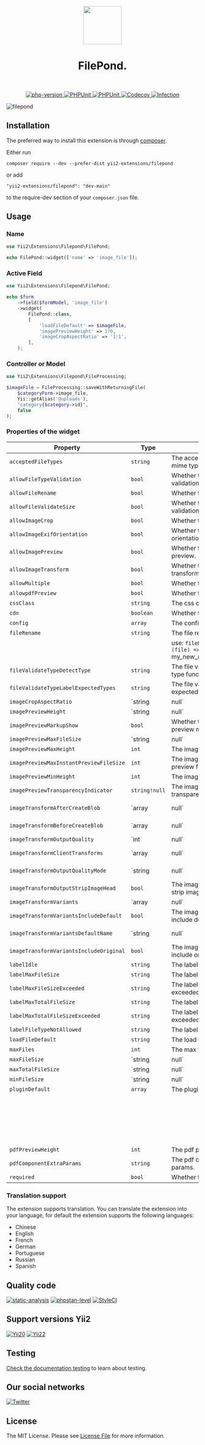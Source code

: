 <p align="center">
    <a href="https://github.com/yii2-extensions/filepond" target="_blank">
        <img src="https://www.yiiframework.com/image/yii_logo_light.svg" height="100px;">
    </a>
    <h1 align="center">FilePond.</h1>
    <br>
</p>

<p align="center">
    <a href="https://www.php.net/releases/8.1/en.php" target="_blank">
        <img src="https://img.shields.io/badge/PHP-%3E%3D8.1-787CB5" alt="php-version">
    </a>  
    <a href="https://github.com/yii2-extensions/filepond/actions/workflows/build.yml" target="_blank">
        <img src="https://github.com/yii2-extensions/filepond/actions/workflows/build.yml/badge.svg" alt="PHPUnit">
    </a>
    <a href="https://github.com/yii2-extensions/filepond/actions/workflows/compatibility.yml" target="_blank">
        <img src="https://github.com/yii2-extensions/filepond/actions/workflows/compatibility.yml/badge.svg" alt="PHPUnit">
    </a>    
    <a href="https://codecov.io/gh/yii2-extensions/filepond" target="_blank">
        <img src="https://codecov.io/gh/yii2-extensions/filepond/branch/main/graph/badge.svg?token=MF0XUGVLYC" alt="Codecov">
    </a>   
    <a href="https://dashboard.stryker-mutator.io/reports/github.com/yii2-extensions/filepond/main" target="_blank">
        <img src="https://img.shields.io/endpoint?style=flat&url=https%3A%2F%2Fbadge-api.stryker-mutator.io%2Fgithub.com%2Fyii2-extensions%2Ffilepond%2Fmain" alt="Infection">
    </a>       
</p>

![filepond](docs/images/filepond.png)

## Installation

The preferred way to install this extension is through [composer](https://getcomposer.org/download/).

Either run

```
composer require --dev --prefer-dist yii2-extensions/filepond
```

or add

```
"yii2-extensions/filepond": "dev-main"
```

to the require-dev section of your `composer.json` file.

## Usage

### Name

```php
use Yii2\Extensions\Filepond\FilePond;

echo FilePond::widget(['name' => 'image_file']);
```

### Active Field 

```php
use Yii2\Extensions\Filepond\FilePond;

echo $form
    ->field($formModel, 'image_file')
    ->widget(
        FilePond::class,
        [
            'loadFileDefault' => $imageFile,
            'imagePreviewHeight' => 170,
            'imageCropAspectRatio' => '1:1',
        ],
    );
```

### Controller or Model

```php
use Yii2\Extensions\Filepond\FileProcessing;

$imageFile = FileProcessing::saveWithReturningFile(
    $categoryForm->image_file,
    Yii::getAlias('@uploads'),
    "category{$category->id}",
    false
);        
```

### Properties of the widget

| Property                                | Type          | Description                                                                | Default                                 |
|-----------------------------------------|---------------|----------------------------------------------------------------------------|-----------------------------------------|
| `acceptedFileTypes`                     | `string`      | The accepted file types. Can be mime types or wild cards.                  | `[]`                                    |
| `allowFileTypeValidation`               | `bool`        | Whether to allow file type validation.                                     | `true`                                  |
| `allowFileRename`                       | `bool`        | Whether to allow file rename.                                              | `false`                                 |
| `allowFileValidateSize`                 | `bool`        | Whether to allow file size validation.                                     | `true`                                  |
| `allowImageCrop`                        | `bool`        | Whether to allow image crop.                                               | `false`                                 |
| `allowImageExifOrientation`             | `bool`        | Whether to allow image exif orientation.                                   | `true`                                  |   
| `allowImagePreview`                     | `bool`        | Whether to allow image preview.                                            | `true`                                  |
| `allowImageTransform`                   | `bool`        | Whether to allow image transform.                                          | `false`                                 |
| `allowMultiple`                         | `bool`        | Whether to allow multiple files.                                           | `false`                                 |
| `allowpdfPreview`                       | `bool`        | Whether to allow pdf preview.                                              | `false`                                 |
| `cssClass`                              | `string`      | The css class of the widget.                                               | `''`                                    |
| `cdn`                                   | `boolean`     | Whether to use the CDN.                                                    | `true`                                  |
| `config`                                | `array`       | The config of the widget.                                                  | `[]`                                    |
| `fileRename`                            | `string`      | The file rename.                                                           | `''`                                    |
|                                         |               | use: `fileRenameFunction: (file) => return `my_new_name${file.extension}`; |                                         |
| `fileValidateTypeDetectType`            | `string`      | The file validate type detect type function.                               | `''`                                    |
| `fileValidateTypeLabelExpectedTypes`    | `string`      | The file validate type label expected types.                               | `''`                                    |
| `imageCropAspectRatio`                  | `string|null` | The image crop aspect ratio.                                               | `null`                                  |
| `imagePreviewHeight`                    | `string|null` | The image preview height.                                                  | `null`                                  |
| `imagePreviewMarkupShow`                | `bool`        | Whether to show the image preview markup.                                  | `true`                                  |
| `imagePreviewMaxFileSize`               | `string|null` | The image preview max file size.                                           | `null`                                  |
| `imagePreviewMaxHeight`                 | `int`         | The image preview max height.                                              | `256`                                   |
| `imagePreviewMaxInstantPreviewFileSize` | `int`         | The image preview max instant preview file size.                           | `10000000`                              |
| `imagePreviewMinHeight`                 | `int`         | The image preview min height.                                              | `44`                                    |
| `imagePreviewTransparencyIndicator`     | `string!null` | The image preview transparency indicator.                                  | `null`                                  |
| `imageTransformAfterCreateBlob`         | `array|null`  | The image transform after create blob.                                     | `null`                                  |
| `imageTransformBeforeCreateBlob`        | `array|null`  | The image transform before create blob.                                    | `null`                                  |
| `imageTransformOutputQuality`           | `int|null`    | The image transform output quality.                                        | `null`                                  |
| `imageTransformClientTransforms`        | `array|null`  | The image transform client transforms.                                     | `null`                                  |
| `imageTransformOutputQualityMode`       | `string|null` | The image transform output quality mode.                                   | `añways`                                |
| `imageTransformOutputStripImageHead`    | `bool`        | The image transform output strip image head.                               | `true`                                  |
| `imageTransformVariants`                | `array|null`  | The image transform variants.                                              | `null`                                  |
| `imageTransformVariantsIncludeDefault`  | `bool`        | The image transform variants include default.                              | `true`                                  |
| `imageTransformVariantsDefaultName`     | `string|null` | The image transform variants default name.                                 | `null`                                  |
| `imageTransformVariantsIncludeOriginal` | `bool`        | The image transform variants include original.                             | `false`                                 |
| `labelIdle`                             | `string`      | The label idle.                                                            | `''`                                    |
| `labelMaxFileSize`                      | `string`      | The label max file size.                                                   | `''`                                    |    
| `labelMaxFileSizeExceeded`              | `string`      | The label max file size exceeded.                                          | `''`                                    |
| `labelMaxTotalFileSize`                 | `string`      | The label max total file size.                                             | `''`                                    |
| `labelMaxTotalFileSizeExceeded`         | `string`      | The label max total file size exceeded.                                    | `''`                                    |
| `labelFileTypeNotAllowed`               | `string`      | The label file type not allowed.                                           | `''`                                    |
| `loadFileDefault`                       | `string`      | The load file default.                                                     | `''`                                    |
| `maxFiles`                              | `int`         | The max files.                                                             | `1`                                     |
| `maxFileSize`                           | `string|null` | The max file size.                                                         | `null`                                  |
| `maxTotalFileSize`                      | `string|null` | The max total file size.                                                   | `null`                                  |
| `minFileSize`                           | `string|null` | The min file size.                                                         | `null`                                  |
| `pluginDefault`                         | `array`       | The plugins default.                                                       | `[`                                     |  
|                                         |               |                                                                            |   `FilePondPluginFileValidateType,`     |
|                                         |               |                                                                            |   `FilePondPluginFileValidateSize,`     |
|                                         |               |                                                                            |   `FilePondPluginFileValidateType,`     |
|                                         |               |                                                                            |   `FilePondPluginImageExifOrientation,` |
|                                         |               |                                                                            |   `FilePondPluginImagePreview,`         |
|                                         |               |                                                                            | `]`                                     |
| `pdfPreviewHeight`                      | `int`         | The pdf preview height.                                                    | `320`                                   |
| `pdfComponentExtraParams`               | `string`      | The pdf component extra params.                                            | `toolbar=0&view=fit&page=1`             |
| `required`                              | `bool`        | Whether the field is required.                                             | `false`                                 |

### Translation support

The extension supports translation. You can translate the extension into your language,
for default the extension supports the following languages:

- Chinese
- English
- French
- German
- Portuguese
- Russian
- Spanish

## Quality code

[![static-analysis](https://github.com/yii2-extensions/filepond/actions/workflows/static.yml/badge.svg)](https://github.com/yii2-extensions/filepond/actions/workflows/static.yml)
[![phpstan-level](https://img.shields.io/badge/PHPStan%20level-5-blue)](https://github.com/yii2-extensions/filepond/actions/workflows/static.yml)
[![StyleCI](https://github.styleci.io/repos/719070630/shield?branch=main)](https://github.styleci.io/repos/719070630?branch=main)

## Support versions Yii2

[![Yii20](https://img.shields.io/badge/Yii2%20version-2.0-blue)](https://github.com/yiisoft/yii2/tree/2.0.49.3)
[![Yii22](https://img.shields.io/badge/Yii2%20version-2.2-blue)](https://github.com/yiisoft/yii2/tree/2.2)

## Testing

[Check the documentation testing](/docs/testing.md) to learn about testing.

## Our social networks

[![Twitter](https://img.shields.io/badge/twitter-follow-1DA1F2?logo=twitter&logoColor=1DA1F2&labelColor=555555?style=flat)](https://twitter.com/Terabytesoftw)

## License

The MIT License. Please see [License File](LICENSE.md) for more information.
